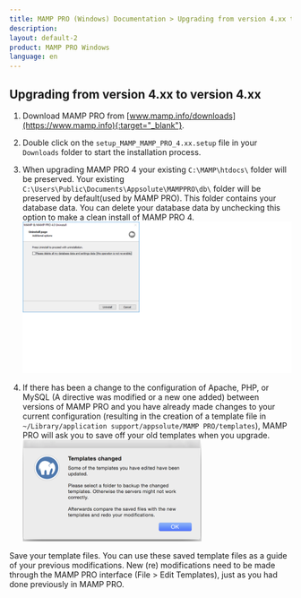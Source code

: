 ```yaml
---
title: MAMP PRO (Windows) Documentation > Upgrading from version 4.xx to version 4.xx
description: 
layout: default-2
product: MAMP PRO Windows
language: en
---
```


## Upgrading from version 4.xx to version 4.xx

1. Download MAMP PRO from [www.mamp.info/downloads](https://www.mamp.info){:target="_blank"}.

2. Double click on the `setup_MAMP_MAMP_PRO_4.xx.setup` file in your `Downloads` folder to start the installation process.

3. When upgrading MAMP PRO 4 your existing `C:\MAMP\htdocs\` folder will be preserved. Your existing `C:\Users\Public\Documents\Appsolute\MAMPPRO\db\` folder will be preserved by default(used by MAMP PRO). This folder contains your database data. You can delete your database data by unchecking this option to make a clean install of MAMP PRO 4.
![MAMP](/en/MAMP-PRO-Windows/Installation/MAMP-PRO-4xx-4xx-Upgrade/InstallDeleteDatabases.png)
4. If there has been a change to the configuration of Apache, PHP, or MySQL (A directive was modified or a new one added)    between versions of MAMP PRO and you have already made changes to your current configuration (resulting in the creation of a template file in `~/Library/application support/appsolute/MAMP PRO/templates`), MAMP PRO will ask you to save off your old templates when you upgrade.
![MAMP](/en/MAMP-PRO-Mac/Installation/MAMP-PRO-4xx-4xx-Upgrade/Templates.png)
  
Save your template files. You can use these saved template files as a guide of your previous modifications. New         (re) modifications need to be made through the MAMP PRO interface (File > Edit Templates), just as you had done previously in MAMP PRO.


